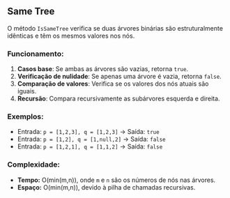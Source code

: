 ## Same Tree

O método `IsSameTree` verifica se duas árvores binárias são estruturalmente idênticas e têm os mesmos valores nos nós.

### Funcionamento:

1. **Casos base**: Se ambas as árvores são vazias, retorna `true`.
2. **Verificação de nulidade**: Se apenas uma árvore é vazia, retorna `false`.
3. **Comparação de valores**: Verifica se os valores dos nós atuais são iguais.
4. **Recursão**: Compara recursivamente as subárvores esquerda e direita.

### Exemplos:

- Entrada: `p = [1,2,3], q = [1,2,3]` → Saída: `true`
- Entrada: `p = [1,2], q = [1,null,2]` → Saída: `false`
- Entrada: `p = [1,2,1], q = [1,1,2]` → Saída: `false`

### Complexidade:

- **Tempo:** O(min(m,n)), onde `m` e `n` são os números de nós nas árvores.
- **Espaço:** O(min(m,n)), devido à pilha de chamadas recursivas.

